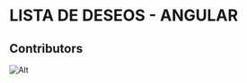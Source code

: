 # LISTA DE DESEOS - ANGULAR

## Contributors

![Alt](https://repobeats.axiom.co/api/embed/44a9954d53c162bc569444a64f6b4ca4b0010bcc.svg "Repobeats analytics image")
